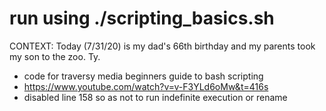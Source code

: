 # run using ./scripting_basics.sh

CONTEXT: Today (7/31/20) is my dad's 66th birthday and my parents took my son to the zoo. Ty.


- code for traversy media beginners guide to bash scripting
- https://www.youtube.com/watch?v=v-F3YLd6oMw&t=416s
- disabled line 158 so as not to run indefinite execution or rename
